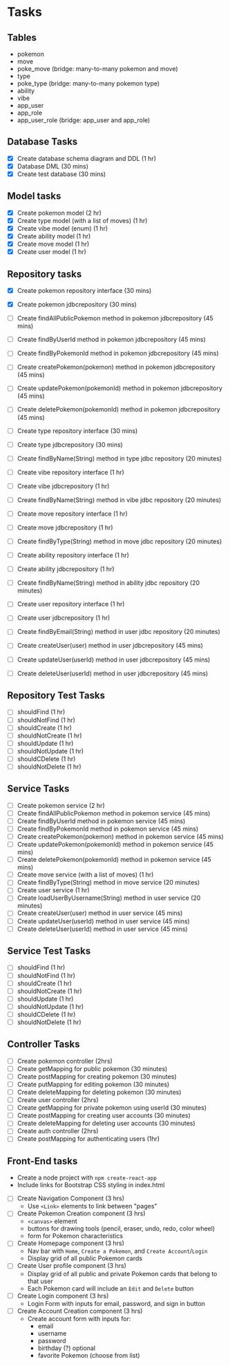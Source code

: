 # Tasks
## Tables
* pokemon
* move
* poke_move (bridge: many-to-many pokemon and move)
* type
* poke_type
(bridge: many-to-many pokemon type)
* ability
* vibe
* app_user
* app_role
* app_user_role (bridge: app_user and app_role)

## Database Tasks
- [X] Create database schema diagram and DDL (1 hr)
- [X] Database DML (30 mins)
- [X] Create test database (30 mins)

## Model tasks
- [X] Create pokemon model (2 hr)
- [X] Create type model (with a list of moves) (1 hr)
- [X] Create vibe model (enum) (1 hr)
- [X] Create ability model (1 hr)
- [X] Create move model (1 hr)
- [X] Create user model (1 hr)

## Repository tasks
- [X] Create pokemon repository interface (30 mins)
- [X] Create pokemon jdbcrepository (30 mins)
- [ ] Create findAllPublicPokemon method in pokemon jdbcrepository (45 mins)
- [ ] Create findByUserId method in pokemon jdbcrepository (45 mins)
- [ ] Create findByPokemonId method in pokemon jdbcrepository (45 mins)
- [ ] Create createPokemon(pokemon) method in pokemon jdbcrepository (45 mins)
- [ ] Create updatePokemon(pokemonId) method in pokemon jdbcrepository (45 mins)
- [ ] Create deletePokemon(pokemonId) method in pokemon jdbcrepository (45 mins)

- [ ] Create type repository interface (30 mins)
- [ ] Create type jdbcrepository (30 mins)
- [ ] Create findByName(String) method in type jdbc repository (20 minutes)

- [ ] Create vibe repository interface (1 hr)
- [ ] Create vibe jdbcrepository (1 hr)
- [ ] Create findByName(String) method in vibe jdbc repository (20 minutes)
- [ ] Create move repository interface (1 hr)
- [ ] Create move jdbcrepository (1 hr)
- [ ] Create findByType(String) method in move jdbc repository (20 minutes)
- [ ] Create ability repository interface (1 hr)
- [ ] Create ability jdbcrepository (1 hr)
- [ ] Create findByName(String) method in ability jdbc repository (20 minutes)
- [ ] Create user repository interface (1 hr)
- [ ] Create user jdbcrepository (1 hr)
- [ ] Create findByEmail(String) method in user jdbc repository (20 minutes)
- [ ] Create createUser(user) method in user jdbcrepository (45 mins)
- [ ] Create updateUser(userId) method in user jdbcrepository (45 mins)
- [ ] Create deleteUser(userId) method in user jdbcrepository (45 mins)

## Repository Test Tasks
- [ ] shouldFind (1 hr)
- [ ] shouldNotFind (1 hr)
- [ ] shouldCreate (1 hr)
- [ ] shouldNotCreate (1 hr)
- [ ] shouldUpdate (1 hr)
- [ ] shouldNotUpdate (1 hr)
- [ ] shouldCDelete (1 hr)
- [ ] shouldNotDelete (1 hr)

## Service Tasks
- [ ] Create pokemon service (2 hr)
- [ ] Create findAllPublicPokemon method in pokemon service (45 mins)
- [ ] Create findByUserId method in pokemon service (45 mins)
- [ ] Create findByPokemonId method in pokemon service (45 mins)
- [ ] Create createPokemon(pokemon) method in pokemon service (45 mins)
- [ ] Create updatePokemon(pokemonId) method in pokemon service (45 mins)
- [ ] Create deletePokemon(pokemonId) method in pokemon service (45 mins)
- [ ] Create move service (with a list of moves) (1 hr)
- [ ] Create findByType(String) method in move service (20 minutes)
- [ ] Create user service (1 hr)
- [ ] Create loadUserByUsername(String) method in user service (20 minutes)
- [ ] Create createUser(user) method in user service (45 mins)
- [ ] Create updateUser(userId) method in user service (45 mins)
- [ ] Create deleteUser(userId) method in user service (45 mins)

## Service Test Tasks
- [ ] shouldFind (1 hr)
- [ ] shouldNotFind (1 hr)
- [ ] shouldCreate (1 hr)
- [ ] shouldNotCreate (1 hr)
- [ ] shouldUpdate (1 hr)
- [ ] shouldNotUpdate (1 hr)
- [ ] shouldCDelete (1 hr)
- [ ] shouldNotDelete (1 hr)

## Controller Tasks
- [ ] Create pokemon controller (2hrs)
- [ ] Create getMapping for public pokemon (30 minutes)
- [ ] Create postMapping for creating pokemon (30 minutes)
- [ ] Create putMapping for editing pokemon (30 minutes)
- [ ] Create deleteMapping for deleting pokemon (30 minutes)
- [ ] Create user controller (2hrs)
- [ ] Create getMapping for private pokemon using userId (30 minutes)
- [ ] Create postMapping for creating user accounts (30 minutes)
- [ ] Create deleteMapping for deleting user accounts (30 minutes)
- [ ] Create auth controller (2hrs)
- [ ] Create postMapping for authenticating users (1hr)

## Front-End tasks
- Create a node project with `npm create-react-app`
- Include links for Bootstrap CSS styling in index.html 
- [ ] Create Navigation Component (3 hrs)
    - Use `<Link>` elements to link between "pages"
- [ ] Create Pokemon Creation component (3 hrs)
    - `<canvas>` element
    - buttons for drawing tools (pencil, eraser, undo, redo, color wheel)
    - form for Pokemon characteristics
- [ ] Create Homepage component (3 hrs)
    - Nav bar with `Home`, `Create a Pokemon`, and `Create Account`/`Login`
    - Display grid of all public Pokemon cards
- [ ] Create User profile component (3 hrs)
    - Display grid of all public and private Pokemon cards that belong to that user
    - Each Pokemon card will include an `Edit` and `Delete` button
- [ ] Create Login component (3 hrs)
    - Login Form with inputs for email, password, and sign in button
- [ ] Create Account Creation component (3 hrs)
    - Create account form with inputs for:
        - email
        - username
        - password
        - birthday (?) optional 
        - favorite Pokemon (choose from list)

